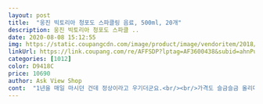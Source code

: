 ```yaml
---
layout: post 
title:  "웅진 빅토리아 청포도 스파클링 음료, 500ml, 20개" 
description: 웅진 빅토리아 청포도 스파클 ..
date: 2020-08-08 15:12:55 
img: https://static.coupangcdn.com/image/product/image/vendoritem/2018/11/12/3938771464/f637e89f-0725-4f32-898f-0be0d09980b7.jpg 
linkUrl: https://link.coupang.com/re/AFFSDP?lptag=AF3600438&subid=ahnPublicAsk&pageKey=1923855498&itemId=3266326239&vendorItemId=3938771464&traceid=V0-113-ba2a3dc05d3d6d7a 
categories: [1012] 
color: D9418C 
price: 10690 
author: Ask View Shop 
cont:  "1년을 매일 마시던 건데 정상이라고 우기더군요.<br/><br/>가격도 슬금슬금 올리더니 메리트가 하나도 없는 와중에<br/>가장최근 후기 업뎃 합니다.<br/><br/>같아요 너무 이뻐요!<br/>결론은 이 가격이면 탄산수의 원조격인 트레비로 돌아설지도 .<br/>.<br/>다음엔 다시 탐사 탄산수로 사려고요.<br/><br/>계속 새로운 맛이 업그레드 되어 출시되니<br/>골드박스 상품으로 500미리 20개가 8,720 원으로 저렴해서  처음 구매해 봤거든요.<br/><br/>괜히 많이 팔리는 것이 아니였어요 역시나 싼 상품을<br/>그 이유는 다른 상품들은 오리지널에 버금가거나 더 뛰어난<br/>그 후로는 청포도맛만 마시고 있습니다.<br/><br/>그냥 다른거 말고 이거 구입하시면 후회는 없을겁니다.<br/><br/>그와중에 하소연을 쿠팡상담원에게 했더니 마신 몇병빼고<br/>기존의 씨그램이나 탐사 스파클링 버금 가는 느낌입니다.<br/>.<br/><br/>남습니다.<br/>.<br/>이걸로 웅진과 통화하고 sample로 3병 보냈어요.<br/><br/>냉장고에 1<br/> -2개정도 넣어 놓거든요.<br/><br/>다시 탐사수 스파클링으로 왔어요.<br/>.<br/><br/>당분도 없어서 남을 경우 다음에 마시면 싫더군요 ㅋㅋ 그래서 탄산수는 1리터짜리 이상 큰 병으로 안나오나 봅니다^^<br/>도착하지마자 박스를 집안에 들여놓고 박스를 열어보려고하니<br/>똑 쏘는 탄산의 강도도 비슷하고.<br/>.<br/><br/>라임맛도 있던데 아이가 레몬이 더 낫다고.<br/>.<br/>이건 기호에 따라 다를듯요.<br/><br/>레몬맛 샀더니  덜 쓰기도 하고 살짝 레몬향으로 상큼해서 입에 더 맛았어요.<br/><br/>많이 나서 그린애플향의 경우 탐사스파클링이 좀 더<br/>맛은 그린애플의 경우 탐사스파클링에 비해서 인위적인 맛이<br/>맛이 이상하게 변했어요... <br/>뒷끝에 희안한 화학약품 맛이 강하게<br/>먼가 조치가 있었으면 좋겠어요.<br/><br/>박스 밑바닥이 너무 더럽더군요 더러운 바닥을 집안에 내려놓기가 싫어서 위면을 아래로 하고 거꾸로 밑면을 뜯었습니다.<br/><br/>박스로 교환 해주더라구요.<br/>.<br/>역시 쿠팡입니다.<br/><br/>병이 크다고 다  좋은 건 아닌 것 같아요 ㅎㅎ<br/>보자마자 한병따서 마셨는데 역시나 입니다.<br/><br/>빅토리아 다른 맛도 다 괜찮지만<br/>빅토리아 스파클링으로 갈아타야겠습니다.<br/>.<br/><br/>빅토리아 중에 가장 일반음료 비슷한 맛 같아요.<br/><br/>빅토리아는 탄산의 세기도 강한 편이고<br/>빅토리아와 함께 올 여름도 무사히 잘 보낼 수 있기를!<br/>상품성이 뛰어난 제품들이 출시가 되어서 그런것 같습니다.<br/><br/>상품이 잘 없는 반면에 탄산수는 시간이 지날수록 점점 더<br/>소비자를 바보로 만들더군요... <br/><br/>씨그램, 트레비는 한병이 350리터이고  탐사  청포도도 350리터짜리가 있는데 이건  500리터더라고요.<br/><br/>씨그램에서 탐사 스파클링 워터로 옮겨탄후<br/>아무래도 전 탐사 스파클링 정기배송 끊고<br/>암튼 거지같은 공장추가되고 주로 주문하던 청포도향이<br/>역류성 식도염으로 고생한 적이 있어 탄산음료를 끊었거든요, 기름진 음식도, 야식도 줄이고 ㅋㅋ<br/>오랜만에 재구매하는데 가격이 많이 올랐네요.<br/><br/>옮겨 탔던건데 가격도 비싸고 하는 짓도 맘에 않들어서<br/>왜걸 뜯으니 병색상이 너무 이쁘네요 밑으로 뜯어보길 잘한것<br/>용량도 역시 개인차가 있으니.<br/>.<br/>저같은 여성의 경우 350 리터나 적당한데 아들이나 남편은 500리터도 괜찮다하네요 ^^<br/>웅진빅토리아가 가격이라도 싸서 탐사수스파클링 에서<br/>원래 한가지에 빠지면 주구장창 한우물만 파는 스타일인데<br/>유통기한은 2021년 6월 17일까지로  11개월정도  남은 제품이 배송되었습니다.<br/><br/>이 상품이 눈에 띄어서 호기심 삼아 주문해 봤습니다.<br/><br/>이건 모든 탄산음료는 다 그렇죠 <br/>이건 뭐 컨트롤 C 컨트롤 V입니다.<br/><br/>이걸 제가 한두번 구입해서 마셨다면 모르겠지만 거진<br/>이길 방법은 없는거군요.<br/><br/>이상하게 탄산수는 자꾸 갈아타게 됩니다.<br/><br/>일단 가격이 저렴하여 구매후기나 판매량을 보아하니<br/>일반 탄산음료수 마시는듯한 느낌이라는 뜻입니다.<br/><br/>저도 매년 다른 맛을 마실 수 있어 좋아요.<br/><br/>전에는 빅토리아 다른 맛을 주로 마셨는데<br/>정기구매해서 음용했었습니다.<br/>.<br/><br/>정기배송으로 받아보고 있는데도 계속 후기를 써야하는것도<br/>제조원이 지난번에 바뀌었던데 FN건강한사람들? 이게 남양하고 관련이 있나보죠?<br/>좀 나아졌나 싶더니 다시 탄산음료수를 찾더라고요.<br/>.<br/>그래서  탄산음료를 대체하려고 탄산수를 떨어지지 않게 사다 두게 되네요.<br/><br/>좋아요.<br/><br/>좋아요.<br/>씨그램에서 탐사 스파클링 워터로 옮겨탄후<br/>지겹네요 이런경우 후기는 더 이상 않써도 되게끔 쿠팡측에서<br/>지금은 10,690원으로 가격 메리트는 없어졌구요,<br/>지들이 맛을 보고는 정상이랍니다.<br/>.<br/><br/>처음 접하게 된 이유는 갸격이 저렴해서 였는데 ㅋ<br/>처음엔 낱개로 아무것도 안 들어간 탄산수를 샀더니 조금 씁쓸한 맛이 나서,<br/>청포도 향이 강한 편이라 탄산수같지 않고<br/>청포도맛이 나온 후 맛을 보고는<br/>최근에 빅토리아 스파클링으로 갈아타서 거진 1년 넘게<br/>최근에 제조년월일 제일 뒤에보시면 TF라고 제조공장<br/>쿠팡 탐사 남아 있는게 있어 맛을 비교해 보니 비슷하네요.<br/><br/>쿠팡 탐사 브랜드 청포도 스팔클링도 향이 좋아서 자주 구매하는데 이번엔  다른 브랜드 것으로 주문했는데 가격이 비싼데 저렴이 브랜드랑 별 차이가 없네요.<br/><br/>탄산수를 사는 이유는 중학생 아이가 탄산음료를 찾는데 가급적 못마시게 하지만 말 들을 나이도 아니공ㅎㅎㅎ<br/>탄산음료는 마시고 싶은데 여러 이유로<br/>탄산음료보다는 탄산수를 마시려는 분들께 추천합니다.<br/><br/>탐사 스파클링이 품절이 걸려서 다른 상품으로 알아보던중<br/>탐사수스파클링이 훨씬 맛이 좋네요.<br/><br/>트레비나 씨그램 등이 왜 350리터로 했는지 알겠더라고요.<br/><br/>한군데 추가되었습니다.<br/>.<br/>튤립인터내셔널 이였던가<br/>한병 따서 마셔보니 너무 괜찮아요... <br/><br/>한병을 다 먹는 경우엔 상관없지만 500리터를 다 마시지 못마고 남은 경우 다음에 마실 땐 확실이 김이 빠져서 탄산수 맛이 별로거든요.<br/><br/>한여름엔 청량한 청포도향이 역시 제격인 것 같습니다.<br/><br/>햄버거, 치킨, 피자정도 먹을때는 탄산수가 있어야 제맛이기도 해서 구매해 둡니다.<br/><br/>후로 다시는 웅진빅토리아는 구입하지 않으렵니다.<br/><br/>" 
---
```

